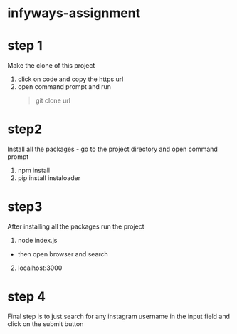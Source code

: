 # infyways-assignment
# step 1
Make the clone of this project 
1. click on code and copy the https url
2. open command prompt and run 
    > git clone url

# step2
Install all the packages - go to the project directory and open command prompt
1. npm install 
2. pip install instaloader

# step3

After installing all the packages run the project
 1. node index.js
- then open browser and search 
 2. localhost:3000
  
# step 4

Final step is to just search for any instagram username in the input field and click on the submit button

